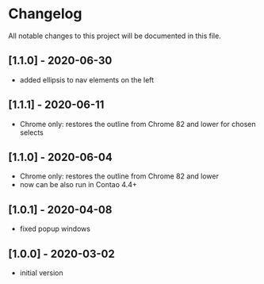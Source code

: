 # Changelog
All notable changes to this project will be documented in this file.

## [1.1.0] - 2020-06-30

- added ellipsis to nav elements on the left

## [1.1.1] - 2020-06-11

- Chrome only: restores the outline from Chrome 82 and lower for chosen selects

## [1.1.0] - 2020-06-04

- Chrome only: restores the outline from Chrome 82 and lower
- now can be also run in Contao 4.4+

## [1.0.1] - 2020-04-08

- fixed popup windows

## [1.0.0] - 2020-03-02

- initial version
